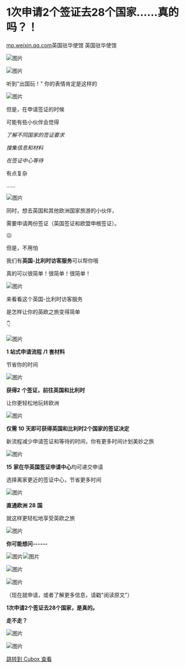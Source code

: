 1次申请2个签证去28个国家......真的吗？！
=========================

[mp.weixin.qq.com](http://mp.weixin.qq.com/s?__biz=MzA3NDM4NjEyNA==&mid=2653741329&idx=2&sn=d75d9596c971c935cf2d7228ed289cb1&chksm=84d8deb2b3af57a4a792bfd81a70500fb2e92a0de2e422d61a0f73744383dc44cb0900e26012&mpshare=1&scene=1&srcid=0202QJU22FziJ7Akt3u6XTh9&sharer_sharetime=1675308004514&sharer_shareid=c58007142b3c8dd4da3163f5c61d6b7b#rd)英国驻华使馆 英国驻华使馆

![图片](https://image.cubox.pro/article/2023020211373657165/60063.jpg?imageMogr2/quality/90/ignore-error/1)

![图片](https://image.cubox.pro/article/2023020211373687141/67237.jpg?imageMogr2/quality/90/ignore-error/1)

听到"出国玩！" 你的表情肯定是这样的

![图片](https://image.cubox.pro/article/2023020211373643046/83256.jpg?imageMogr2/quality/90/ignore-error/1)

但是，在申请签证的时候

可能有些小伙伴会觉得

*了解不同国家的签证要求*

*搜集信息和材料*

*在签证中心等待*

有点复杂

......

![图片](https://image.cubox.pro/article/2023020211373657857/83307.jpg?imageMogr2/quality/90/ignore-error/1)  

同时，想去英国和其他欧洲国家旅游的小伙伴，

需要申请两份签证（英国签证和欧盟申根签证）。

😖

但是，不用怕

我们有**英国-比利时访客服务**可以帮你哦

真的可以很简单！很简单！很简单！  

![图片](https://image.cubox.pro/article/2023020211373646855/45289.jpg?imageMogr2/quality/90/ignore-error/1)

来看看这个英国-比利时访客服务

是怎样让你的英欧之旅变得简单

👇

![图片](https://image.cubox.pro/article/2023020211373612683/18021.jpg?imageMogr2/quality/90/ignore-error/1)

**1** **站式申请流程** **/1** **套材料**

节省你的时间

![图片](https://image.cubox.pro/article/2023020211373634056/90241.jpg?imageMogr2/quality/90/ignore-error/1)

**获得2** **个签证，前往英国和比利时**

让你更轻松地玩转欧洲

![图片](https://image.cubox.pro/article/2023020211373621029/56980.jpg?imageMogr2/quality/90/ignore-error/1)

**仅需** **10** **天即可获得英国和比利时2个国家的签证决定**

新流程减少申请签证和等待的时间，你有更多时间计划美妙之旅

![图片](https://image.cubox.pro/article/2023020211373655874/75579.jpg?imageMogr2/quality/90/ignore-error/1)

**15** **家在华英国签证申请中心**均可递交申请

选择离家更近的签证中心，节省更多时间

![图片](https://image.cubox.pro/article/2023020211373655415/57644.jpg?imageMogr2/quality/90/ignore-error/1)

**直通欧洲** **28** **国**

就这样更轻松地享受英欧之旅

![图片](https://image.cubox.pro/article/2023020211373633648/29607.jpg?imageMogr2/quality/90/ignore-error/1)

**你可能想问------**

![图片](https://image.cubox.pro/article/2023020211373674825/82557.jpg?imageMogr2/quality/90/ignore-error/1)![图片](https://image.cubox.pro/article/2023020211373619935/86754.jpg?imageMogr2/quality/90/ignore-error/1)

![图片](https://image.cubox.pro/article/2023020211373680821/18388.jpg?imageMogr2/quality/90/ignore-error/1)

![图片](https://image.cubox.pro/article/2023020211373664897/94389.jpg?imageMogr2/quality/90/ignore-error/1)

（现在就申请，或者了解更多信息，请戳"阅读原文"）

**1次申请2个签证去28个国家，是真的。**

**走不走？**

![图片](https://image.cubox.pro/article/2023020211373671057/47456.jpg?imageMogr2/quality/90/ignore-error/1)

![图片](https://image.cubox.pro/article/2023020211373694044/68392.jpg?imageMogr2/quality/90/ignore-error/1)  

[跳转到 Cubox 查看](https://cubox.pro/my/card?id=7020662754151239410)
